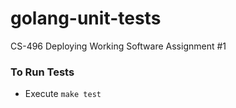 # golang-unit-tests
CS-496 Deploying Working Software Assignment #1 


### To Run Tests
* Execute `make test`
